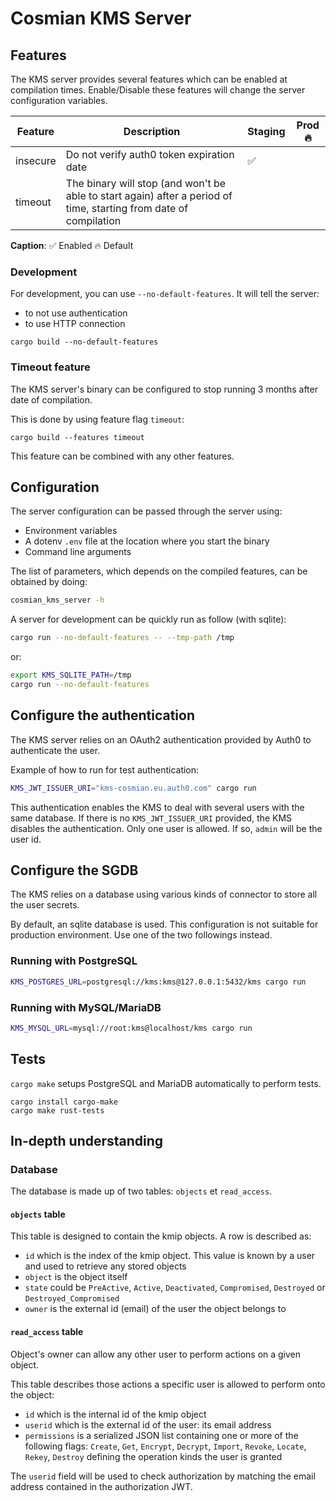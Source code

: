 # Cosmian KMS Server

## Features

The KMS server provides several features which can be enabled at compilation times. Enable/Disable these features will change the server configuration variables.

| Feature  | Description                                                                                                       | Staging | Prod 🔥 |
| -------- | ----------------------------------------------------------------------------------------------------------------- | ------- | ------ |
| insecure | Do not verify auth0 token expiration date                                                                         | ✅       |        |
| timeout  | The binary will stop (and won't be able to start again) after a period of time, starting from date of compilation |         |        |

**Caption**:
✅ Enabled
🔥 Default

### Development

For development, you can use `--no-default-features`. It will tell the server:

- to not use authentication
- to use HTTP connection

```console
cargo build --no-default-features
```

### Timeout feature

The KMS server's binary can be configured to stop running 3 months after date of compilation.

This is done by using feature flag `timeout`:

```console
cargo build --features timeout
```

This feature can be combined with any other features.

## Configuration

The server configuration can be passed through the server using:

- Environment variables
- A dotenv `.env` file at the location where you start the binary
- Command line arguments

The list of parameters, which depends on the compiled features, can be obtained by doing:

```sh
cosmian_kms_server -h
```

A server for development can be quickly run as follow (with sqlite):

```sh
cargo run --no-default-features -- --tmp-path /tmp
```

or:

```sh
export KMS_SQLITE_PATH=/tmp
cargo run --no-default-features
```

## Configure the authentication

The KMS server relies on an OAuth2 authentication provided by Auth0 to authenticate the user.

Example of how to run for test authentication:

```sh
KMS_JWT_ISSUER_URI="kms-cosmian.eu.auth0.com" cargo run
```

This authentication enables the KMS to deal with several users with the same database.
If there is no `KMS_JWT_ISSUER_URI` provided, the KMS disables the authentication. Only one user is allowed.
If so, `admin` will be the user id.

## Configure the SGDB

The KMS relies on a database using various kinds of connector to store all the user secrets.

By default, an sqlite database is used. This configuration is not suitable for production environment. Use one of the two followings instead.

### Running with PostgreSQL

```sh
KMS_POSTGRES_URL=postgresql://kms:kms@127.0.0.1:5432/kms cargo run
```

### Running with MySQL/MariaDB

```sh
KMS_MYSQL_URL=mysql://root:kms@localhost/kms cargo run
```

## Tests

`cargo make` setups PostgreSQL and MariaDB automatically to perform tests.

```console
cargo install cargo-make
cargo make rust-tests
```

## In-depth understanding

### Database

The database is made up of two tables: `objects` et `read_access`.

#### `objects` table

This table is designed to contain the kmip objects. A row is described as:

- `id` which is the index of the kmip object. This value is known by a user and used to retrieve any stored objects
- `object` is the object itself
- `state` could be `PreActive`, `Active`, `Deactivated`, `Compromised`, `Destroyed` or `Destroyed_Compromised`
- `owner` is the external id (email) of the user the object belongs to

#### `read_access` table

Object's owner can allow any other user to perform actions on a given object.

This table describes those actions a specific user is allowed to perform onto the object:

- `id` which is the internal id of the kmip object
- `userid` which is the external id of the user: its email address
- `permissions` is a serialized JSON list containing one or more of the following flags: `Create`, `Get`, `Encrypt`, `Decrypt`, `Import`, `Revoke`, `Locate`, `Rekey`, `Destroy` defining the operation kinds the user is granted

The `userid` field will be used to check authorization by matching the email address contained in the authorization JWT.
